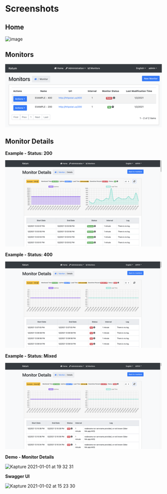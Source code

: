 # Screenshots

## Home

![image](https://user-images.githubusercontent.com/31216880/103445645-16665300-4c88-11eb-8715-c092c28fa6e6.png)

## Monitors

![monitor-page-v1.0.0](./monitor-page-v1.0.0.png)

## Monitor Details

**Example - Status: 200**

![Example-200-v1.0.0](./Example-200-v1.0.0.png)

**Example - Status: 400**

![Example-400-v1.0.0](./Example-400-v1.0.0.png)

**Example - Status: Mixed**

![Example-Mixed-v1.0.0](./Example-Mixed-v1.0.0.png)

**Demo - Monitor Details**

![Kapture 2021-01-01 at 19 32 31](https://user-images.githubusercontent.com/31216880/103442700-b82a7780-4c69-11eb-89c4-d7fe35ce5902.gif)

**Swagger UI**

![Kapture 2021-01-02 at 15 23 30](https://user-images.githubusercontent.com/31216880/103457289-05145980-4d0f-11eb-8e38-eeaae4cbe28d.gif) 
